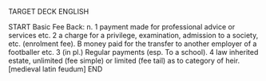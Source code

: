 TARGET DECK
ENGLISH

START
Basic
Fee
Back: n. 1 payment made for professional advice or services etc. 2 a charge for a privilege, examination, admission to a society, etc. (enrolment fee). B money paid for the transfer to another employer of a footballer etc. 3 (in pl.) Regular payments (esp. To a school). 4 law inherited estate, unlimited (fee simple) or limited (fee tail) as to category of heir. [medieval latin feudum]
END
